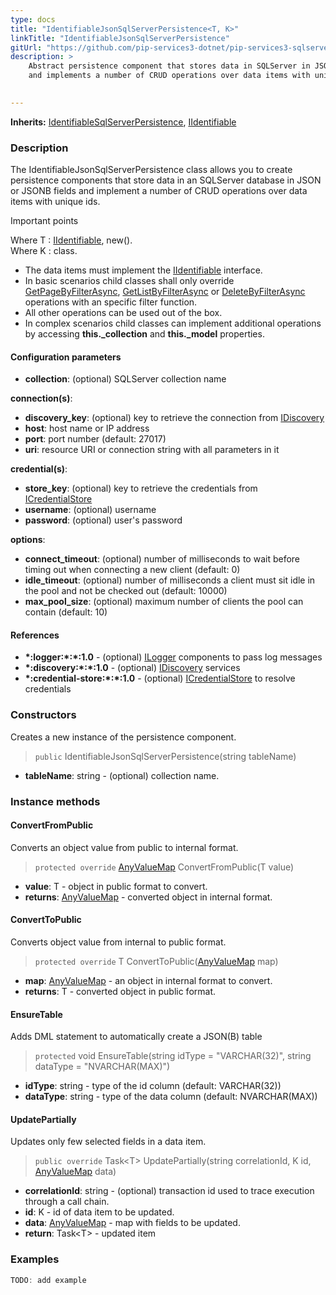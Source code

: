 ```yaml
---
type: docs
title: "IdentifiableJsonSqlServerPersistence<T, K>"
linkTitle: "IdentifiableJsonSqlServerPersistence"
gitUrl: "https://github.com/pip-services3-dotnet/pip-services3-sqlserver-dotnet"
description: >
    Abstract persistence component that stores data in SQLServer in JSON or JSONB fields
    and implements a number of CRUD operations over data items with unique ids.

   
---
```


**Inherits:** [IdentifiableSqlServerPersistence](../identifiable_sqlserver_persistence), [IIdentifiable](../../../commons/data/iidentifiable)

### Description

The IdentifiableJsonSqlServerPersistence class allows you to create persistence components that store data in an SQLServer database in JSON or JSONB fields and implement a number of CRUD operations over data items with unique ids.

Important points

Where T : [IIdentifiable<K>](../../../commons/data/iidentifiable), new().  
Where K : class.

- The data items must implement the [IIdentifiable](../../../commons/data/iidentifiable) interface.
- In basic scenarios child classes shall only override [GetPageByFilterAsync](../sqlserver_persistence/#getpagebyfilterasync), [GetListByFilterAsync](../sqlserver_persistence/#getlistbyfilterasync) or [DeleteByFilterAsync](../sqlserver_persistence/#deletebyfilterasync) operations with an specific filter function.
- All other operations can be used out of the box. 
- In complex scenarios child classes can implement additional operations by accessing **this._collection** and **this._model** properties.


#### Configuration parameters

- **collection**: (optional) SQLServer collection name   

**connection(s)**:
- **discovery_key**: (optional) key to retrieve the connection from [IDiscovery](../../../components/connect/idiscovery)
- **host**: host name or IP address
- **port**: port number (default: 27017)
- **uri**: resource URI or connection string with all parameters in it   

**credential(s)**: 
- **store_key**: (optional) key to retrieve the credentials from [ICredentialStore](../../../components/auth/icredential_store)
- **username**: (optional) username
- **password**: (optional) user's password   

**options**:
- **connect_timeout**: (optional) number of milliseconds to wait before timing out when connecting a new client (default: 0)
- **idle_timeout**: (optional) number of milliseconds a client must sit idle in the pool and not be checked out (default: 10000)
- **max_pool_size**: (optional) maximum number of clients the pool can contain (default: 10)

#### References
- **\*:logger:\*:\*:1.0** - (optional) [ILogger](../../../components/log/ilogger) components to pass log messages
- **\*:discovery:\*:\*:1.0** - (optional) [IDiscovery](../../../components/connect/idiscovery) services
- **\*:credential-store:\*:\*:1.0** - (optional) [ICredentialStore](../../../components/auth/icredential_store) to resolve credentials



### Constructors
Creates a new instance of the persistence component.

> `public` IdentifiableJsonSqlServerPersistence(string tableName)

- **tableName**: string - (optional) collection name.


### Instance methods

#### ConvertFromPublic
Converts an object value from public to internal format.

> `protected override` [AnyValueMap](../../../commons/data/any_value_map) ConvertFromPublic(T value)

- **value**: T - object in public format to convert.
- **returns**: [AnyValueMap](../../../commons/data/any_value_map) - converted object in internal format.


#### ConvertToPublic
Converts object value from internal to public format.

> `protected override` T ConvertToPublic([AnyValueMap](../../../commons/data/any_value_map) map)

- **map**: [AnyValueMap](../../../commons/data/any_value_map) - an object in internal format to convert.
- **returns**: T - converted object in public format.


#### EnsureTable
Adds DML statement to automatically create a JSON(B) table

> `protected` void EnsureTable(string idType = "VARCHAR(32)", string dataType = "NVARCHAR(MAX)")

- **idType**: string - type of the id column (default: VARCHAR(32))
- **dataType**: string - type of the data column (default: NVARCHAR(MAX))


#### UpdatePartially
Updates only few selected fields in a data item.

> `public override` Task\<T\> UpdatePartially(string correlationId, K id, [AnyValueMap](../../../commons/data/any_value_map) data)

- **correlationId**: string - (optional) transaction id used to trace execution through a call chain.
- **id**: K - id of data item to be updated.
- **data**: [AnyValueMap](../../../commons/data/any_value_map) - map with fields to be updated.
- **return**: Task\<T\> - updated item

### Examples

```cs
TODO: add example

```
